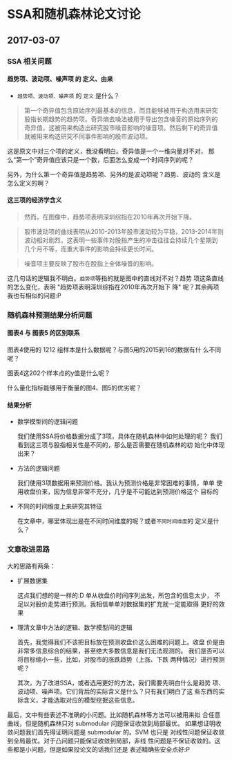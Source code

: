 # SSA和随机森林论文讨论 #

## 2017-03-07 ##

### SSA 相关问题 ###

#### 趋势项、波动项、噪声项 的 定义、由来 ####

- `趋势项、波动项、噪声项` 的 `定义` 是什么？

> 第一个奇异值包含原始序列最基本的信息，而且能够被用于构造用来研究
> 股指长期趋势的趋势项。奇异熵去噪法被用于导出包含噪音的原始序列的
> 奇异值，这被用来构造出研究股市噪音影响的噪音项。然后剩下的奇异值
> 就被用来构造研究不同事件影响的股市波动项。

这是原文中对三个项的定义，我没看明白。奇异值是一个一维向量对不对，
那么“第一个”奇异值应该只是一个数，后面怎么变成一个时间序列的呢？

另外，为什么第一个奇异值是趋势项、另外的是波动项呢？趋势、波动的
含义是怎么定义的啊？


#### 这三项的经济学含义 ####


> 然而，在图像中，趋势项表明深圳综指在2010年再次开始下降。

> 股市波动项的曲线表明从2010-2013年股市波动较为平稳，2013-2014年则
> 波动相对剧烈，这表明一些事件对股指产生的冲击往往会持续几个星期到
> 几个月不等，而重大事件的影响会持续更长时间。

> 噪音项主要反映了股市在股指上全体噪音的影响。

这几句话的逻辑我不明白。`趋势项`等指的就是图中的直线对不对？趋势
项这条直线的怎么变化，表明 "趋势项表明深圳综指在2010年再次开始下
降" 呢？其余两项我也有相似的问题:P


### 随机森林预测结果分析问题 ###

#### 图表4 与 图表5 的区别联系 ####

图表4使用的 1212 组样本是什么数据呢？与图5用的2015到16的数据有什
么不同呢？

图表4这202个样本点的y值是什么呢？

什么量化指标能够用于衡量的图4、图5的优劣呢？


#### 结果分析 ####

- 数学模型间的逻辑问题

  我们使用SSA将价格数据分成了3项，具体在随机森林中如何处理的呢？
  我们看到这三项与股指相关性是不同的，那么是否需要在随机森林的初
  始化中体现出来？

- 方法的逻辑问题

  我们使用3项数据用来预测价格。我认为预测价格是非常困难的事情，单单
  使用收盘价来，因为信息非常不充分，几乎是不可能达到预测价格这个
  目标的

- 不同的时间维度上来研究其特征

  在文章中，哪里体现出是在不同时间维度的呢？或者`不同时间维度`的
  定义是什么？


### 文章改进思路 ###

大的思路有两条：

- 扩展数据集

  这点我们想的是一样的:D 单从收盘价时间序列出发，所包含的信息太少，
  不足以对股价走势进行预测。我相信单单对数据集的扩充就一定能取得
  更好的效果
  
- 理清文章中方法的逻辑、数学模型间的逻辑

  首先，我觉得我们不该把目标放在预测收盘价这么困难的问题上。收盘
  价是由非常多信息综合的结果，甚至绝大多数信息是我们无法观测的。
  我们是否可以将目标缩小一些，比如，对股市的涨跌趋势（上涨、下跌
  两种情况）进行预测呢？
  
  其次，为了改进SSA，或者选用更好的方法，我们需要先明白什么是趋势
  项、波动项、噪声项。它们背后的实际含义是什么？只有我们明白了这
  些东西的实际含义，才能选取对应的模型挖掘这些信息。
  
最后，文中有些表述不准确的小问题。比如随机森林等方法可以被用来拟
合任意曲线，但是随机森林只对 submodular 问题保证收敛到局部最优。
如果想证明收敛问题我们首先得证明问题是 submodular 的。SVM 也只是
对线性问题保证收敛到全局最优。对于凸问题只能保证收敛到局部，非线
性问题是不保证收敛的。这些都是小问题，但是如果投论文的话我们还是
表述精确些安全点好:P











